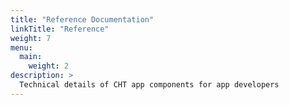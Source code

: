```yaml
---
title: "Reference Documentation"
linkTitle: "Reference"
weight: 7
menu:
  main:
    weight: 2
description: >
  Technical details of CHT app components for app developers 
---
```

